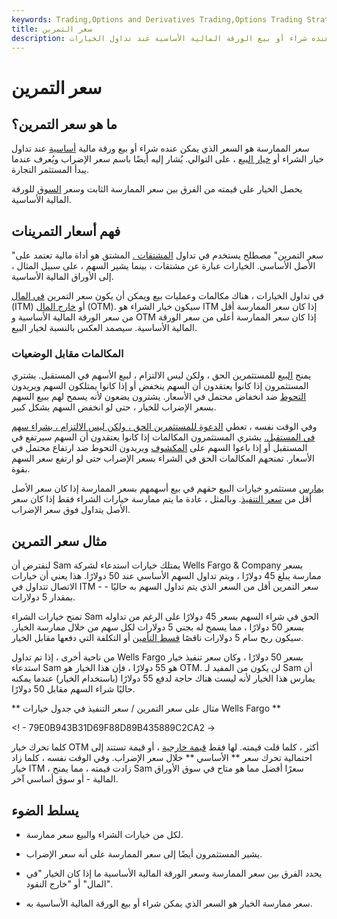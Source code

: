 ```yaml
---
keywords: Trading,Options and Derivatives Trading,Options Trading Strategy and Education,Options and Derivatives,Strategy and Education
title: سعر التمرين
description: سعر الممارسة هو سعر الإضراب ، أو السعر الذي يمكن عنده شراء أو بيع الورقة المالية الأساسية عند تداول الخيارات.
---
```


# سعر التمرين
## ما هو سعر التمرين؟

سعر الممارسة هو السعر الذي يمكن عنده شراء أو بيع ورقة مالية [أساسية](/underlying-security) عند تداول خيار الشراء أو [خيار البيع](/option) ، على التوالي. يُشار إليه أيضًا باسم سعر الإضراب ويُعرف عندما يبدأ المستثمر التجارة.

يحصل الخيار على قيمته من الفرق بين سعر الممارسة الثابت وسعر [السوق](/market-price) للورقة المالية الأساسية.

## فهم أسعار التمرينات

"سعر التمرين" مصطلح يستخدم في تداول [المشتقات .](/derivative) المشتق هو أداة مالية تعتمد على الأصل الأساسي. الخيارات عبارة عن مشتقات ، بينما يشير السهم ، على سبيل المثال ، إلى الأوراق المالية الأساسية.

في تداول الخيارات ، هناك مكالمات وعمليات بيع ويمكن أن يكون سعر التمرين [في المال](/inthemoney) (ITM) أو [خارج المال](/outofthemoney) (OTM). سيكون خيار الشراء هو ITM إذا كان سعر الممارسة أقل من سعر الورقة المالية الأساسية و OTM إذا كان سعر الممارسة أعلى من سعر الورقة المالية الأساسية. سيصمد العكس بالنسبة لخيار البيع.

### المكالمات مقابل الوضعيات

يمنح [البيع](/putoption) للمستثمرين الحق ، ولكن ليس الالتزام ، لبيع الأسهم في المستقبل. يشتري المستثمرون إذا كانوا يعتقدون أن السهم ينخفض أو إذا كانوا يمتلكون السهم ويريدون [التحوط](/hedge) ضد انخفاض محتمل في الأسعار. يشترون يضعون لأنه يسمح لهم ببيع السهم بسعر الإضراب للخيار ، حتى لو انخفض السهم بشكل كبير.

وفي الوقت نفسه ، تعطي [الدعوة للمستثمرين الحق ، ولكن ليس الالتزام ، بشراء سهم في المستقبل.](/calloption) يشتري المستثمرون المكالمات إذا كانوا يعتقدون أن السهم سيرتفع في المستقبل أو إذا باعوا السهم على [المكشوف](/short) ويريدون التحوط ضد ارتفاع محتمل في الأسعار. تمنحهم المكالمات الحق في الشراء بسعر الإضراب حتى لو ارتفع سعر السهم بقوة.

[يمارس](/exercise) مستثمرو خيارات البيع حقهم في بيع أسهمهم بسعر الممارسة إذا كان سعر الأصل أقل من [سعر التنفيذ](/strikeprice). وبالمثل ، عادة ما يتم ممارسة خيارات الشراء فقط إذا كان سعر الأصل يتداول فوق سعر الإضراب.

## مثال سعر التمرين

لنفترض أن Sam يمتلك خيارات استدعاء لشركة Wells Fargo & Company بسعر ممارسة يبلغ 45 دولارًا ، ويتم تداول السهم الأساسي عند 50 دولارًا. هذا يعني أن خيارات الاتصال تتداول في ITM - سعر التمرين أقل من السعر الذي يتم تداول السهم به حاليًا - بمقدار 5 دولارات.

تمنح خيارات الشراء Sam الحق في شراء السهم بسعر 45 دولارًا على الرغم من تداوله بسعر 50 دولارًا ، مما يسمح له بجني 5 دولارات لكل سهم من خلال ممارسة الخيار. سيكون ربح سام 5 دولارات ناقصًا [قسط التأمين](/premium) أو التكلفة التي دفعها مقابل الخيار.

من ناحية أخرى ، إذا تم تداول Wells Fargo بسعر 50 دولارًا ، وكان سعر تنفيذ خيار استدعاء Sam هو 55 دولارًا ، فإن هذا الخيار هو OTM. لن يكون من المفيد لـ Sam أن يمارس هذا الخيار لأنه ليست هناك حاجة لدفع 55 دولارًا (باستخدام الخيار) عندما يمكنه حاليًا شراء السهم مقابل 50 دولارًا.

** مثال على سعر التمرين / سعر التنفيذ في جدول خيارات Wells Fargo **

<! - 79E0B943B31D69F88D89B435889C2CA2 ->

كلما تحرك خيار OTM أكثر ، كلما قلت قيمته. لها فقط [قيمة خارجية](/extrinsicvalue) ، أو قيمة تستند إلى احتمالية تحرك سعر ** الأساسي ** خلال سعر الإضراب. وفي الوقت نفسه ، كلما زاد خيار ITM ، زادت قيمته ، مما يمنح Sam سعرًا أفضل مما هو متاح في سوق الأوراق المالية - أو سوق أساسي آخر.

## يسلط الضوء

- لكل من خيارات الشراء والبيع سعر ممارسة.

- يشير المستثمرون أيضًا إلى سعر الممارسة على أنه سعر الإضراب.

- يحدد الفرق بين سعر الممارسة وسعر الورقة المالية الأساسية ما إذا كان الخيار "في المال" أو "خارج النقود".

- سعر ممارسة الخيار هو السعر الذي يمكن شراء أو بيع الورقة المالية الأساسية به.


